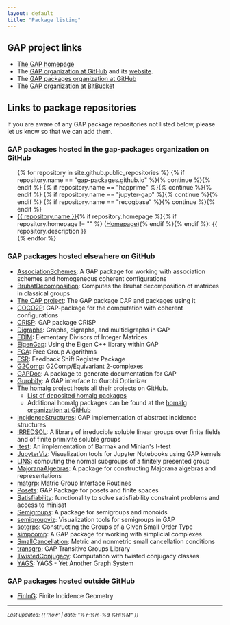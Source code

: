```yaml
---
layout: default
title: "Package listing"
---
```

## GAP project links

* [The GAP homepage](https://www.gap-system.org/)
* The [GAP organization at GitHub](https://github.com/gap-system) and its [website](https://gap-system.github.io).
* The [GAP packages organization at GitHub](https://github.com/gap-packages)
* The [GAP organization at BitBucket](https://bitbucket.org/gap-system/)

## Links to package repositories

If you are aware of any GAP package repositories not listed below, please
let us know so that we can add them.

### GAP packages hosted in the gap-packages organization on GitHub

<ul>
{% for repository in site.github.public_repositories %}
{% if repository.name == "gap-packages.github.io" %}{% continue %}{% endif %}
{% if repository.name == "happrime" %}{% continue %}{% endif %}
{% if repository.name == "jupyter-gap" %}{% continue %}{% endif %}
{% if repository.name == "recogbase" %}{% continue %}{% endif %}
<li><a href="{{ repository.html_url }}">{{ repository.name }}</a>{% if repository.homepage %}{% if repository.homepage != "" %} (<a href="{{ repository.homepage }}">Homepage</a>){% endif %}{% endif %}:
{{ repository.description }}</li>
{% endfor %}
</ul>

### GAP packages hosted elsewhere on GitHub
* [AssociationSchemes](https://github.com/jesselansdown/AssociationSchemes): A GAP package for working with association schemes and homogeneous coherent configurations
* [BruhatDecomposition](https://github.com/danielrademacher/BruhatDecomposition2): Computes the Bruhat decomposition of matrices in classical groups
* [The CAP project](https://homalg-project.github.io/CAP_project/): The GAP package CAP and packages using it
* [COCO2P](https://github.com/chpech/COCO2P): GAP-package for the computation with coherent configurations
* [CRISP](https://github.com/bh11/crisp): GAP package CRISP
* [Digraphs](https://digraphs.github.io/Digraphs): Graphs, digraphs, and multidigraphs in GAP
* [EDIM](https://github.com/frankluebeck/EDIM): Elementary Divisors of Integer Matrices
* [EigenGap](https://github.com/jesselansdown/EigenGap): Using the Eigen C++ library within GAP
* [FGA](https://github.com/chsievers/fga):  Free Group Algorithms
* [FSR](https://nzidaric.github.io/fsr): Feedback Shift Register Package
* [G2Comp](https://github.com/isadofschi/g2comp): G2Comp/Equivariant 2-complexes
* [GAPDoc](https://github.com/frankluebeck/GAPDoc): A package to generate documentation for GAP
* [Gurobify](https://github.com/jesselansdown/Gurobify): A GAP interface to Gurobi Optimizer
* [The homalg project](https://homalg-project.github.io/) hosts all their projects on GitHub.
  * [List of deposited homalg packages](https://homalg-project.github.io/homalg_project/)
  * Additional homalg packages can be found at the [homalg organization at GitHub](https://github.com/homalg-project)
* [IncidenceStructures](https://github.com/nagygp/IncidenceStructures): GAP implementation of abstract incidence structures
* [IRREDSOL](https://github.com/bh11/irredsol): A library of irreducible soluble linear groups over finite fields and of finite primivite soluble groups
* [Itest](https://github.com/isadofschi/itest): An implementation of Barmak and Minian's I-test
* [JupyterViz](https://github.com/nathancarter/jupyterviz): Visualization tools for Jupyter Notebooks using GAP kernels
* [LINS](https://github.com/FriedrichRober/LINS): computing the normal subgroups of a finitely presented group
* [MajoranaAlgebras](https://github.com/MWhybrow92/MajoranaAlgebras): A package for constructing Majorana algebras and representations
* [matgrp](https://github.com/hulpke/matgrp/): Matric Group Interface Routines
* [Posets](https://github.com/isadofschi/posets): GAP Package for posets and finite spaces
* [Satisfiability](https://github.com/MathieuDutSik/Satisfiability): functionality to solve satisfiability constraint problems and access to minisat
* [Semigroups](https://semigroups.github.io/Semigroups): A package for semigroups and monoids
* [semigroupviz](https://github.com/nathancarter/semigroupviz): Visualization tools for semigroups in GAP
* [sotgrps](https://github.com/xpan-eileen/sotgrps_gap_pkg): Constructing the Groups of a Given Small Order Type
* [simpcomp](https://github.com/simpcomp-team/simpcomp):  A GAP package for working with simplicial complexes
* [SmallCancellation](https://github.com/isadofschi/smallcancellation): Metric and nonmetric small cancellation conditions
* [transgrp](https://github.com/hulpke/transgrp): GAP Transitive Groups Library
* [TwistedConjugacy](https://github.com/sTertooy/TwistedConjugacy): Computation with twisted conjugacy classes
* [YAGS](https://github.com/yags/yags): YAGS - Yet Another Graph System

### GAP packages hosted outside GitHub

* [FinInG](https://bitbucket.org/jdebeule/fining): Finite Incidence Geometry

---

<small><em>Last updated: {{ 'now' | date: "%Y-%m-%d %H:%M" }}</em></small>
